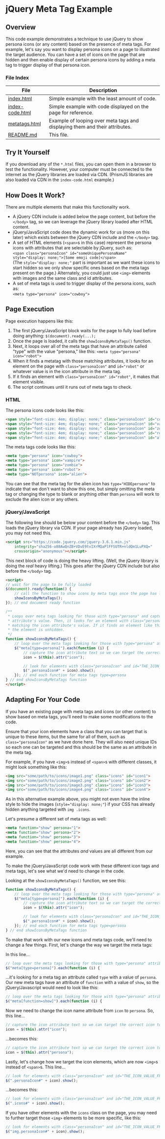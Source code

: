 # jQuery Meta Tag Example

## Overview

This code example demonstrates a technique to use jQuery to show persona icons (or any content) based on the presence of meta tags. For example, let's say you want to display persona icons on a page to illustrated the target audience. You can have a set of icons on the page that are hidden and then enable display of certain persona icons by adding a meta tag to trigger display of that persona icon.

### File Index

| File | Description |
|------|-------------|
|[index.html](index.html)|Simple example with the least amount of code.|
|[index-code.html](index-code.html)|Simple example with code displayed on the page for reference.|
|[metatags.html](metatags.html)|Example of looping over meta tags and displaying them and their attributes.|
|[README.md](README.md)|This file.|

## Try It Yourself

If you download any of the `*.html` files, you can open them in a browser to test the functionality. However, your computer must be connected to the internet as the jQuery libraries are loaded via CDN. (PrismJS libraries are also loaded via CDN in the `index-code.html` example.)


## How Does It Work?

There are multiple elements that make this functionality work.

- A jQuery CDN include is added below the page content, but before the `</body>` tag, so we can leverage the jQuery library loaded after HTML content.
- jQuery/JavaScript code does the dynamic work for us (more on this later) which exists between the jQuery CDN include and the `</body>` tag.
- A set of HTML elements (`<span>`s in this case) represent the persona icons with attributes that are selectable by jQuery, such as:\
`<span class="personaIcon" id="someUniquePersonaName" style="display: none;">[Some emoji code]</span>`\
(The `style="display: none;"` part is important as we want these icons to start hidden so we only show specific ones based on the meta tags present on the page.)
Alternately, you could just use `<img>` elements with images and the same class and id attributes.
- A set of meta tags is used to trigger display of the persona icons, such as:\
`<meta type="persona" icon="cowboy">`

## Page Execution

Page execution happens like this:

1. The first jQuery/JavaScript block waits for the page to fully load before doing anything: `$(document).ready(...);`
1. Once the page is loaded, it calls the `showIconsByMetaTags()` function.
1. Next, it loops over all of the meta tags that have an attribute called "type" with the value "persona," like this: `<meta type="persona" icon="robot">`
1. When it finds a metatag with those matching attributes, it looks for an element on the page with `class="personaIcon"` and `id="robot"` or whatever value is in the icon attribute in the meta tag.
1. If it finds an element with `class="personaIcon" id="robot"`, it makes that element visible.
1. The script continues until it runs out of meta tags to check.

### HTML

The persona icons code looks like this:

```html
<span style="font-size: 4em; display: none;" class="personaIcon" id="cowboy">&#129312;</span>
<span style="font-size: 4em; display: none;" class="personaIcon" id="vampire">&#129499;</span>
<span style="font-size: 4em; display: none;" class="personaIcon" id="zombie">&#129503;</span>
<span style="font-size: 4em; display: none;" class="personaIcon" id="robot">&#129302;</span>
<span style="font-size: 4em; display: none;" class="personaIcon" id="alien">&#128125;</span>
```

The meta tags code looks like this:

```html
<meta type="persona" icon="cowboy">
<meta type="persona" icon="vampire">
<meta type="persona" icon="zombie">
<meta type="persona" icon="robot">
<meta type="NOTpersona" icon="alien">
```

You can see that the meta tag for the alien icon has `type="HIDEpersona"` to indicate that we don't want to show this one, but simply omitting the meta tag or changing the type to blank or anything other than `persona` will work to exclude the alien icon or any others.

### jQuery/JavaScript

The following line should be below your content before the `</body>` tag. This loads the jQuery library via CDN. If your page already has jQuery loaded, you may not need this.

```html
<script src="https://code.jquery.com/jquery-3.6.1.min.js"
    integrity="sha256-o88AwQnZB+VDvE9tvIXrMQaPlFFSUTR+nldQm1LuPXQ="
    crossorigin="anonymous"></script>
```

This next block of code is doing the heavy lifting. (Well, the jQuery library is doing the _real_ heavy lifting.) This goes after the jQuery CDN include but also before the `</body>` tag.

```html
<script>
// wait for the page to be fully loaded
$(document).ready(function() {
    // call the function to show icons by meta tags once the page has loaded
    showIconsByMetaTags();
}); // end document ready function

/**
 * Loops over meta tags looking for those with type="persona" and captures the icon
 * attribute's value. Then, it looks for an element with class="personaIcon" and id
 * matching the icon attribute's value. If it finds an element like this,
 * the element is unhidden.
 */
function showIconsByMetaTags() {
    // loop over the meta tags looking for those with type="persona" attributes
    $("meta[type=persona]").each(function (i) {
        // capture the icon attribute text so we can target the correct icon to display
        icon = $(this).attr("icon");

        // look for elements with class="personaIcon" and id="THE_ICON_VALUE_FROM_META_TAG"
        $(".personaIcon#" + icon).show();
    }); // end each function for meta tags type=persona
} // end showIconsByMetaTags function
</script>
```

## Adapting For Your Code

If you have an existing page with meta tags and icons (or other content) to show based on meta tags, you'll need to make some modifications to the code.

Ensure that your icon elements have a class that you can target that is unique to these items, but the same for all of them, such as `class="personaIcon"` as we have done here. They will also need unique IDs so each one can be targeted and this should be the same as an attribute in the meta tag.

For example, if you have `<img>`s instead of `<span>`s with different classes, it might look something like this:

```html
<img src="some/path/to/icons/image1.png" class="icons" id="icon1">
<img src="some/path/to/icons/image2.png" class="icons" id="icon2">
<img src="some/path/to/icons/image3.png" class="icons" id="icon3">
<img src="some/path/to/icons/image4.png" class="icons" id="icon4">
```

As in this alternative example above, you might not even have the inline style to hide the images (`style="display: none;"`) if your CSS has already hidden anything targeted with `img .icons`.

Let's presume a different set of meta tags as well:

```html
<meta function="show" persona="1">
<meta function="show" persona="2">
<meta function="show" persona="3">
<meta function="show" persona="4">
```

Here, you can see that the attributes _and_ values are all different from our example.

To make the jQuery/JavaScript code work with these different icon tags and meta tags, let's see what we'd need to change in the code.

Looking at the `showIconsbyMetaTags()` function, we see this:

```javascript
function showIconsByMetaTags() {
    // loop over the meta tags looking for those with type="persona" attributes
    $("meta[type=persona]").each(function (i) {
        // capture the icon attribute text so we can target the correct icon to display
        icon = $(this).attr("icon");

        // look for elements with class="personaIcon" and id="THE_ICON_VALUE_FROM_META_TAG"
        $(".personaIcon#" + icon).show();
    }); // end each function for meta tags type=persona
} // end showIconsByMetaTags function
```

To make that work with our new icons and meta tags code, we'll need to change a few things. First, let's change the way we target the meta tags:

In this line...

```javascript
// loop over the meta tags looking for those with type="persona" attributes
$("meta[type=persona]").each(function (i) {
```

...it's looking for a meta tag an attribute called `type` with a value of `persona`. Our new meta tags have an attribute of `function` with a value of `show`, so the jQuery/Javascript would need to look like this:

```javascript
// loop over the meta tags looking for those with type="persona" attributes
$("meta[function=show]").each(function (i) {
```

Now we need to change the icon name attribute from `icon` to `persona`. So, this line...

```javascript
// capture the icon attribute text so we can target the correct icon to display
icon = $(this).attr("icon");
```

...becomes this:

```javascript
// capture the icon attribute text so we can target the correct icon to display
icon = $(this).attr("persona");
```

Lastly, let's change how we target the icon elements, which are now `<img>`s instead of `<span>`s. This line...

```javascript
// look for elements with class="personaIcon" and id="THE_ICON_VALUE_FROM_META_TAG"
$(".personaIcon#" + icon).show();
```

...becomes this:

```javascript
// look for elements with class="personaIcon" and id="THE_ICON_VALUE_FROM_META_TAG"
$(".icons#" + icon).show();
```

If you have other elements with the `icons` class on the page, you may need to further target those `<img>` elements to be more specific, like this:

```javascript
// look for elements with class="personaIcon" and id="THE_ICON_VALUE_FROM_META_TAG"
$("img.personaIcon#" + icon).show();
```
